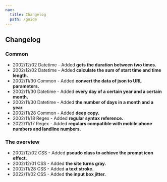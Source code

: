 ```yaml
---
nav:
  title: Changelog
  path: /guide
---
```


## Changelog

### Common

- 2002/12/02 Datetime - Added **gets the duration between two times.**
- 2002/12/02 Datetime - Added **calculate the sum of start time and time length.**
- 2002/11/30 Common - Added **convert the data of json to URL parameters.**
- 2002/11/30 Datetime - Added **every day of a certain year and a certain month.**
- 2002/11/30 Datetime - Added **the number of days in a month and a year.**
- 2002/11/28 Common - Added **deep copy.**
- 2002/11/18 Regex - Added **regular syntax reference.**
- 2022/11/17 Regex - Added **regulars compatible with mobile phone numbers and landline numbers.**

### The overview

- 2002/12/02 CSS - Added **pseudo class to achieve the prompt icon effect.**
- 2002/12/01 CSS - Added **the site turns gray.**
- 2002/11/28 CSS - Added **a text stroke.**
- 2022/11/02 CSS - Added **the input box jitter.**
